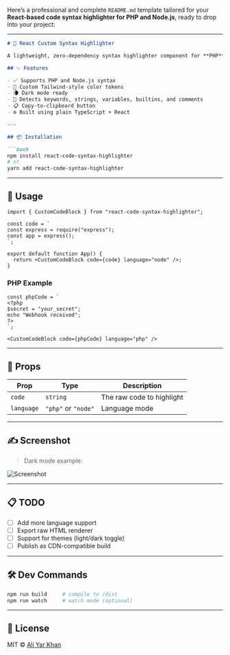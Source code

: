Here’s a professional and complete `README.md` template tailored for your **React-based code syntax highlighter for PHP and Node.js**, ready to drop into your project:

---

````md
# 🔆 React Custom Syntax Highlighter

A lightweight, zero-dependency syntax highlighter component for **PHP** and **Node.js** code — with language toggle, copy-to-clipboard, and dark mode support.

## ✨ Features

- ✅ Supports PHP and Node.js syntax
- 🎨 Custom Tailwind-style color tokens
- 🌘 Dark mode ready
- 🧠 Detects keywords, strings, variables, builtins, and comments
- 📋 Copy-to-clipboard button
- ⚙️ Built using plain TypeScript + React

---

## 📦 Installation

```bash
npm install react-code-syntax-highlighter
# or
yarn add react-code-syntax-highlighter
````

---

## 🚀 Usage

```tsx
import { CustomCodeBlock } from "react-code-syntax-highlighter";

const code = `
const express = require("express");
const app = express();
`;

export default function App() {
  return <CustomCodeBlock code={code} language="node" />;
}
```

### PHP Example

```tsx
const phpCode = `
<?php
$secret = "your_secret";
echo "Webhook received";
?>
`;

<CustomCodeBlock code={phpCode} language="php" />
```

---

## 🧪 Props

| Prop       | Type                | Description               |
| ---------- | ------------------- | ------------------------- |
| `code`     | `string`            | The raw code to highlight |
| `language` | `"php"` or `"node"` | Language mode             |

---

## ✍️ Screenshot

> Dark mode example:

![Screenshot](./assets/screenshot.png)

---

## 📋 TODO

* [ ] Add more language support
* [ ] Export raw HTML renderer
* [ ] Support for themes (light/dark toggle)
* [ ] Publish as CDN-compatible build

---

## 🛠 Dev Commands

```bash
npm run build     # compile to /dist
npm run watch     # watch mode (optional)
```

---

## 📜 License

MIT © [Ali Yar Khan](https://github.com/AliYar-Khan)